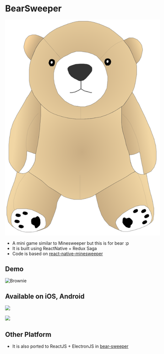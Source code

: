 # BearSweeper

![Brownie](./src/images/Brownie.svg)

- A mini game similar to Minesweeper but this is for bear :p
- It is built using ReactNative + Redux Saga
- Code is based on [react-native-minesweeper](https://github.com/HaxZz/react-native-minesweeper)

## Demo

![Brownie](http://g.recordit.co/mcR58mxmTF.gif)

## Available on iOS, Android

<a href="https://play.google.com/store/apps/details?id=com.bearsweeper"><img src="https://play.google.com/intl/en_us/badges/images/generic/en_badge_web_generic.png" width="100"></a>

<a href="https://itunes.apple.com/us/app/bearsweeper/id1447809603?ls=1&mt=8"><img src="https://developer.apple.com/app-store/marketing/guidelines/images/badge-example-preferred_2x.png" width="100"></a>

## Other Platform

- It is also ported to ReactJS + ElectronJS in [bear-sweeper](https://github.com/kyaroru/bear-sweeper)
